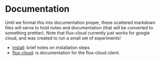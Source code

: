 # Documentation

Until we format this into documentation proper, these scattered markdown
files will serve to hold notes and documentation (that will be converted to
something prettier). Note that flux-cloud currently just works for 
google cloud, and was created to run a small set of experiments!

 - [install](install.md): brief notes on installation steps
 - [flux-cloud](cli.md): is documentation for the flux-cloud client.
